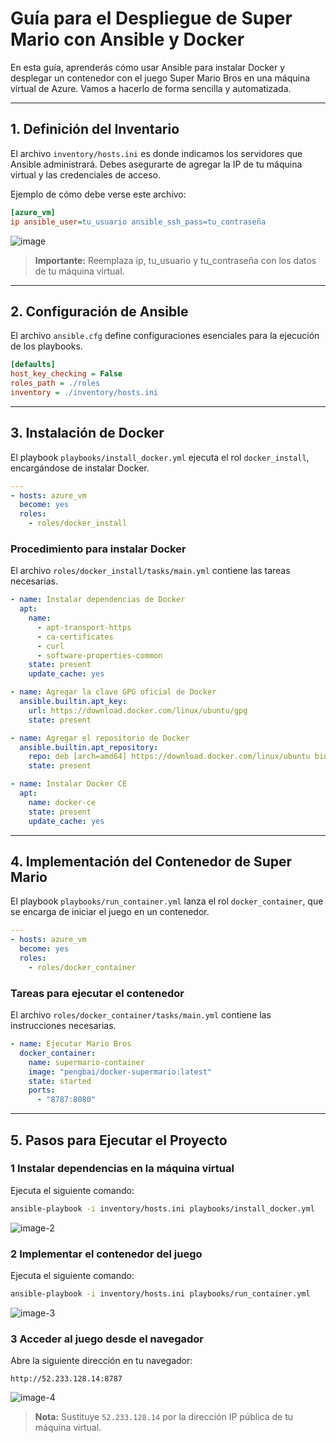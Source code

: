 # Guía para el Despliegue de Super Mario con Ansible y Docker

En esta guía, aprenderás cómo usar Ansible para instalar Docker y desplegar un contenedor con el juego Super Mario Bros en una máquina virtual de Azure. Vamos a hacerlo de forma sencilla y automatizada.

---

## **1. Definición del Inventario**
El archivo `inventory/hosts.ini` es donde indicamos los servidores que Ansible administrará. Debes asegurarte de agregar la IP de tu máquina virtual y las credenciales de acceso.

Ejemplo de cómo debe verse este archivo:


```ini
[azure_vm]
ip ansible_user=tu_usuario ansible_ssh_pass=tu_contraseña
```

![image](https://github.com/user-attachments/assets/c02e3569-5b1a-41b1-b9ab-9255666c921c)


> **Importante:** Reemplaza ip, tu_usuario y tu_contraseña con los datos de tu máquina virtual.

---

## **2. Configuración de Ansible**
El archivo `ansible.cfg` define configuraciones esenciales para la ejecución de los playbooks.

```ini
[defaults]
host_key_checking = False
roles_path = ./roles
inventory = ./inventory/hosts.ini
```

---

## **3. Instalación de Docker**
El playbook `playbooks/install_docker.yml` ejecuta el rol `docker_install`, encargándose de instalar Docker.

```yaml
---
- hosts: azure_vm
  become: yes
  roles:
    - roles/docker_install
```

### **Procedimiento para instalar Docker**
El archivo `roles/docker_install/tasks/main.yml` contiene las tareas necesarias.

```yaml
- name: Instalar dependencias de Docker
  apt:
    name:
      - apt-transport-https
      - ca-certificates
      - curl
      - software-properties-common
    state: present
    update_cache: yes

- name: Agregar la clave GPG oficial de Docker
  ansible.builtin.apt_key:
    url: https://download.docker.com/linux/ubuntu/gpg
    state: present

- name: Agregar el repositorio de Docker
  ansible.builtin.apt_repository:
    repo: deb [arch=amd64] https://download.docker.com/linux/ubuntu bionic stable
    state: present

- name: Instalar Docker CE
  apt:
    name: docker-ce
    state: present
    update_cache: yes
```

---

## **4. Implementación del Contenedor de Super Mario**
El playbook `playbooks/run_container.yml` lanza el rol `docker_container`, que se encarga de iniciar el juego en un contenedor.

```yaml
---
- hosts: azure_vm
  become: yes
  roles:
    - roles/docker_container
```

### **Tareas para ejecutar el contenedor**
El archivo `roles/docker_container/tasks/main.yml` contiene las instrucciones necesarias.

```yaml
- name: Ejecutar Mario Bros
  docker_container:
    name: supermario-container
    image: "pengbai/docker-supermario:latest"
    state: started
    ports:
      - "8787:8080"
```

---

## **5. Pasos para Ejecutar el Proyecto**

### **1️ Instalar dependencias en la máquina virtual**
Ejecuta el siguiente comando:
```bash
ansible-playbook -i inventory/hosts.ini playbooks/install_docker.yml
```


![image-2](https://github.com/user-attachments/assets/4c65f098-52d9-4825-9dbd-83e0207f0cec)



### **2️ Implementar el contenedor del juego**
Ejecuta el siguiente comando:
```bash
ansible-playbook -i inventory/hosts.ini playbooks/run_container.yml
```

![image-3](https://github.com/user-attachments/assets/7300fd69-3a17-4100-8cce-c6851960014a)


### **3️ Acceder al juego desde el navegador**
Abre la siguiente dirección en tu navegador:
```
http://52.233.128.14:8787
```

![image-4](https://github.com/user-attachments/assets/4782a6fb-8d40-4766-844b-b7a485b46441)


> **Nota:** Sustituye `52.233.128.14` por la dirección IP pública de tu máquina virtual.
